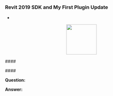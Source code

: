 <head>
<meta http-equiv="Content-Type" content="text/html; charset=utf-8">
<link rel="stylesheet" type="text/css" href="bc.css">
<!--
<script src="run_prettify.js" type="text/javascript"></script>
<script src="https://google-code-prettify.googlecode.com/svn/loader/run_prettify.js" type="text/javascript"></script>
-->
<script src="https://cdn.rawgit.com/google/code-prettify/master/loader/run_prettify.js" type="text/javascript"></script>
</head>

<!---

- [My First Revit Plug-in](https://knowledge.autodesk.com/support/revit-products/learn-explore/caas/simplecontent/content/my-first-revit-plug-overview.html)

- Revit 2019 SDK now published properly
Yes, we will have the old Marketing url http://www.autodesk.com/myfirstrevitplugin redirected  to the first page my first Revit plugin.
Also, will get the link added in the page https://www.autodesk.com/developrevit or https://www.autodesk.com/developer-network/platform-technologies/revit

 in the #RevitAPI @AutodeskRevit #bim #dynamobim @AutodeskForge #ForgeDevCon 

&ndash; 
...

--->

### Revit 2019 SDK and My First Plugin Update

- [](#4)


<center>
<img src="img/.png" alt="" width="100"/>
</center>


####<a name="2"></a>


####<a name="3"></a>

**Question:** 

**Answer:**

<pre class="code">
</pre>

